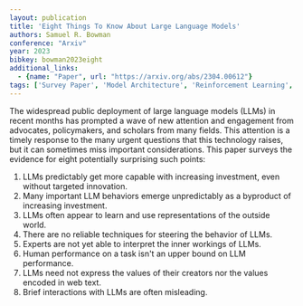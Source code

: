 ```yaml
---
layout: publication
title: 'Eight Things To Know About Large Language Models'
authors: Samuel R. Bowman
conference: "Arxiv"
year: 2023
bibkey: bowman2023eight
additional_links:
  - {name: "Paper", url: "https://arxiv.org/abs/2304.00612"}
tags: ['Survey Paper', 'Model Architecture', 'Reinforcement Learning', 'Attention Mechanism', 'Prompting']
---
```

The widespread public deployment of large language models (LLMs) in recent
months has prompted a wave of new attention and engagement from advocates,
policymakers, and scholars from many fields. This attention is a timely
response to the many urgent questions that this technology raises, but it can
sometimes miss important considerations. This paper surveys the evidence for
eight potentially surprising such points:
  1. LLMs predictably get more capable with increasing investment, even without
targeted innovation.
  2. Many important LLM behaviors emerge unpredictably as a byproduct of
increasing investment.
  3. LLMs often appear to learn and use representations of the outside world.
  4. There are no reliable techniques for steering the behavior of LLMs.
  5. Experts are not yet able to interpret the inner workings of LLMs.
  6. Human performance on a task isn't an upper bound on LLM performance.
  7. LLMs need not express the values of their creators nor the values encoded
in web text.
  8. Brief interactions with LLMs are often misleading.
